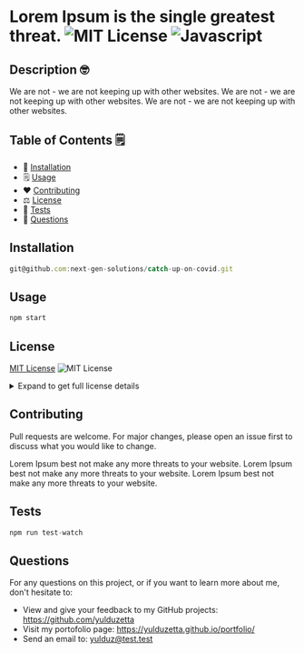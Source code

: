 
# Lorem Ipsum is the single greatest threat.  ![MIT License](https://img.shields.io/badge/mit-brightgreen) ![Javascript](https://img.shields.io/github/languages/top/nielsenjared/badmath)


## Description 🤓
We are not - we are not keeping up with other websites. We are not - we are not keeping up with other websites. We are not - we are not keeping up with other websites.
  
## Table of Contents 🗒️
* 🔧 [Installation](#installation)
* 🗒️ [Usage](#usage)
* ❤️  [Contributing](#contributing)
* ⚖️  [License](#license)
* 🧐 [Tests](#tests)
* 📩 [Questions](#questions)

## Installation
```typescript
git@github.com:next-gen-solutions/catch-up-on-covid.git
```
  
## Usage 
```typescript
npm start
```
  
##  License

  <a href="http://choosealicense.com/licenses/mit/" target="_blank">MIT License</a> ![MIT License](https://img.shields.io/badge/mit-brightgreen) 
  <details close>
  <summary>Expand to get full license details</summary>
  <p>MIT License

Copyright (c) [year] [fullname]

Permission is hereby granted, free of charge, to any person obtaining a copy
of this software and associated documentation files (the "Software"), to deal
in the Software without restriction, including without limitation the rights
to use, copy, modify, merge, publish, distribute, sublicense, and/or sell
copies of the Software, and to permit persons to whom the Software is
furnished to do so, subject to the following conditions:

The above copyright notice and this permission notice shall be included in all
copies or substantial portions of the Software.

THE SOFTWARE IS PROVIDED "AS IS", WITHOUT WARRANTY OF ANY KIND, EXPRESS OR
IMPLIED, INCLUDING BUT NOT LIMITED TO THE WARRANTIES OF MERCHANTABILITY,
FITNESS FOR A PARTICULAR PURPOSE AND NONINFRINGEMENT. IN NO EVENT SHALL THE
AUTHORS OR COPYRIGHT HOLDERS BE LIABLE FOR ANY CLAIM, DAMAGES OR OTHER
LIABILITY, WHETHER IN AN ACTION OF CONTRACT, TORT OR OTHERWISE, ARISING FROM,
OUT OF OR IN CONNECTION WITH THE SOFTWARE OR THE USE OR OTHER DEALINGS IN THE
SOFTWARE.
</p>
  </details> 
    
  
## Contributing
Pull requests are welcome. For major changes, please open an issue first to discuss what you would like to change.

Lorem Ipsum best not make any more threats to your website.  Lorem Ipsum best not make any more threats to your website. Lorem Ipsum best not make any more threats to your website. 
  
## Tests
```typescript
npm run test-watch
```

## Questions
For any questions on this project, or if you want to learn more about me, don't hesitate to:
- View and give your feedback to my GitHub projects:  https://github.com/yulduzetta
- Visit my portofolio page: https://yulduzetta.github.io/portfolio/
- Send an email to: yulduz@test.test
